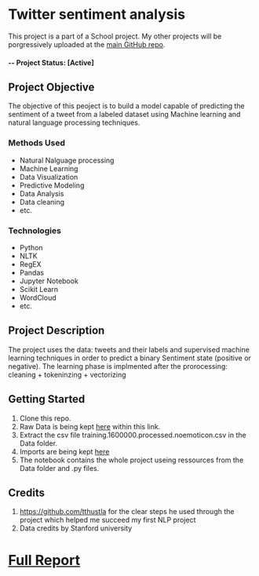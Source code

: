 # Twitter sentiment analysis
This project is a part of a School project.
My other projects will be porgressively uploaded at the [main GitHub repo](https://github.com/anisfakhfakh).

#### -- Project Status: [Active]

## Project Objective
The objective of this peoject is to build a model capable of predicting the sentiment of a tweet from a labeled dataset using Machine learning and natural language processing techniques. 


### Methods Used
* Natural Nalguage processing
* Machine Learning
* Data Visualization
* Predictive Modeling
* Data Analysis
* Data cleaning
* etc.

### Technologies
* Python
* NLTK
* RegEX
* Pandas
* Jupyter Notebook
* Scikit Learn
* WordCloud
* etc. 

## Project Description
The project uses the data: tweets and their labels and supervised machine learning techniques in order to predict a binary Sentiment state (positive or negative). The learning phase is implmented after the prorocessing: cleaning + tokeninzing + vectorizing

## Getting Started

1. Clone this repo.
2. Raw Data is being kept [here](https://cs.stanford.edu/people/alecmgo/trainingandtestdata.zip) within this link.
3. Extract the csv file training.1600000.processed.noemoticon.csv in the Data folder.
4. Imports are being kept [here](https://github.com/anisfakhfakh/Twitter-sentiment-analysis/blob/main/imports.py)
5. The notebook contains the whole project useing ressources from the Data folder and .py files.



## Credits
1. https://github.com/tthustla for the clear steps he used through the project which helped me succeed my first NLP project
2. Data credits by Stanford university

# [Full Report](https://drive.google.com/file/d/1mQyEo7B1EIN7iaZXUDSzKWji6MVWG37X/view)
